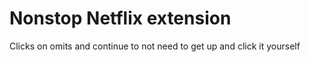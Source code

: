 # Nonstop Netflix extension

Clicks on omits and continue to not need to get up and click it yourself
